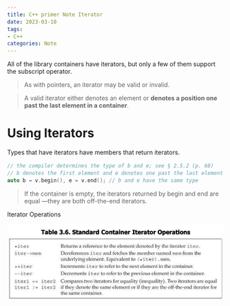 ```yaml
---
title: C++ primer Note Iterator
date: 2023-03-10
tags:
- C++
categories: Note
---
```


All of the library containers have iterators, but only a few of them support the subscript operator.

> As with pointers, an iterator may be valid or invalid.

> A valid iterator either denotes an element or **denotes a position one past the last element in a container**.

# Using Iterators

Types that have iterators have members that return iterators. 

```cpp
// the compiler determines the type of b and e; see § 2.5.2 (p. 68)
// b denotes the first element and e denotes one past the last element in v
auto b = v.begin(), e = v.end(); // b and e have the same type
```

> If the container is empty, the iterators returned by begin and end are equal —they are both off-the-end iterators.

Iterator Operations

![](./C++-primer-Note-Iterator/IteOp.png)







